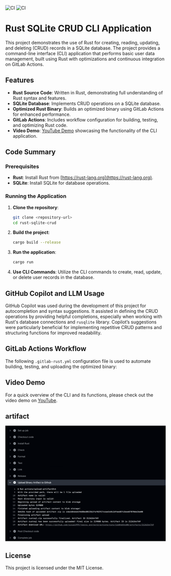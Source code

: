 

![CI](https://github.com/yuyue1999/joeyyu_project2/actions/workflows/ci.yml/badge.svg)
![CI](https://github.com/yuyue1999/joeyyu_project2/actions/workflows/rust.yml/badge.svg)
# Rust SQLite CRUD CLI Application

This project demonstrates the use of Rust for creating, reading, updating, and deleting (CRUD) records in a SQLite database. The project provides a command-line interface (CLI) application that performs basic user data management, built using Rust with optimizations and continuous integration on GitLab Actions.

## Features

- **Rust Source Code**: Written in Rust, demonstrating full understanding of Rust syntax and features.
- **SQLite Database**: Implements CRUD operations on a SQLite database.
- **Optimized Rust Binary**: Builds an optimized binary using GitLab Actions for enhanced performance.
- **GitLab Actions**: Includes workflow configuration for building, testing, and optimizing Rust code.
- **Video Demo**: [YouTube Demo](https://youtu.be/MuREU6UFNgs) showcasing the functionality of the CLI application.

## Code Summary
### Prerequisites

- **Rust**: Install Rust from [https://rust-lang.org](https://rust-lang.org).
- **SQLite**: Install SQLite for database operations.

### Running the Application

1. **Clone the repository**:
   ```sh
   git clone <repository-url>
   cd rust-sqlite-crud
   ```

2. **Build the project**:
   ```sh
   cargo build --release
   ```

3. **Run the application**:
   ```sh
   cargo run
   ```

4. **Use CLI Commands**: Utilize the CLI commands to create, read, update, or delete user records in the database.

## GitHub Copilot and LLM Usage

GitHub Copilot was used during the development of this project for autocompletion and syntax suggestions. It assisted in defining the CRUD operations by providing helpful completions, especially when working with Rust's database connections and `rusqlite` library. Copilot’s suggestions were particularly beneficial for implementing repetitive CRUD patterns and structuring functions for improved readability.

## GitLab Actions Workflow

The following `.gitlab-rust.yml` configuration file is used to automate building, testing, and uploading the optimized binary:


## Video Demo

For a quick overview of the CLI and its functions, please check out the video demo on [YouTube](https://youtu.be/MuREU6UFNgs).

## artifact
![workflow.png](workflow.png)

## License

This project is licensed under the MIT License.
